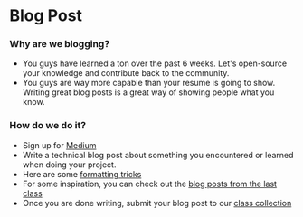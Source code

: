 # Blog Post

### Why are we blogging?
- You guys have learned a ton over the past 6 weeks. Let's open-source your knowledge and contribute back to the community.
- You guys are way more capable than your resume is going to show. Writing great blog posts is a great way of showing people what you know.

### How do we do it?
- Sign up for [Medium](https://medium.com)
- Write a technical blog post about something you encountered or learned when doing your project.
- Here are some [formatting tricks](https://medium.com/help-center/writing-128f049a7ad)
- For some inspiration, you can check out the [blog posts from the last class](https://medium.com/wdi-nyc-jan-2014/)
- Once you are done writing, submit your blog post to our [class collection](https://medium.com/wdi-dc-1/)


